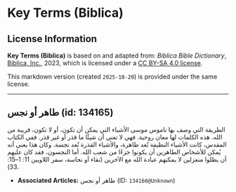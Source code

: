 # Key Terms (Biblica)

## License Information

**Key Terms (Biblica)** is based on and adapted from: _Biblica Bible Dictionary_, [Biblica, Inc.](https://www.biblica.com/), 2023, which is licensed under a [CC BY-SA 4.0 license](https://creativecommons.org/licenses/by-sa/4.0/legalcode.en).

This markdown version (created `2025-10-20`) is provided under the same license.



--------------------------------

## طاهر أو نجس (id: 134165)

الطريقة التي وصف بها ناموس موسى الأشياء التي يمكن أن تكون، أو لا تكون، قريبة من الله. هذه الكلمات لها معان روحية. فهي لا تعني أن شيئًا ما قذر أو غير قذر. ففي الكتاب المقدس، كانت الأشياء النظيفة تُعد طاهرة، والأشياء القذرة تُعد نجسة. وكان هذا يعني أنه يُمكن للأشخاص الطاهرين أن يكونوا جزءًا من شعب الله. أما النجسون، فقد كان عليهم أن يظلوا منعزلين لا يمكنهم عبادة الله مع الآخرين (نقاء أو نجاسة، سفر اللاويين 11: 1–15: 33\).

* **Associated Articles:** طاهر أو نجس (ID: `134166@Unknown`)

